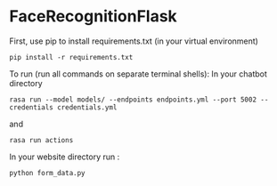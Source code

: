 # FaceRecognitionFlask
 
First, use pip to install requirements.txt (in your virtual environment)
```
pip install -r requirements.txt
```

To run (run all commands on separate terminal shells): 
In your chatbot directory
```
rasa run --model models/ --endpoints endpoints.yml --port 5002 --credentials credentials.yml
```
and
```
rasa run actions
```

In your website directory run : 
```
python form_data.py
```

